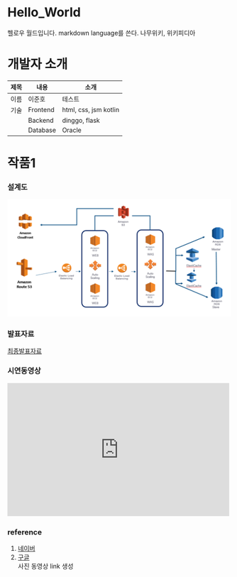 # Hello_World
헬로우 월드입니다.
markdown language를 쓴다.
나무위키, 위키피디아
# 개발자 소개
| 제목 | 내용 | 소개 |
|-----|---|---|
| 이름 |이준호|테스트|
| 기술 | Frontend | html, css, jsm kotlin |
|     | Backend | dinggo, flask |
|     | Database | Oracle |

# 작품1
### 설계도
<img src = "archi.jpg" />

### 발표자료
[최종발표자료](./project.pptx)

### 시연동영상
<iframe width="500" height="300" src="https://www.youtube.com/embed/_WQR6-sqqjM" title="백엔드 개발 이 영상만 보셔도 거의" frameborder="0" allow="accelerometer; autoplay; clipboard-write; encrypted-media; gyroscope; picture-in-picture; web-share" referrerpolicy="strict-origin-when-cross-origin" allowfullscreen></iframe>

### reference
1. [네이버](https://www.naver.com) <br>
2. [구글](https://www.google.com) <br>
사진
동영상
link 생성

